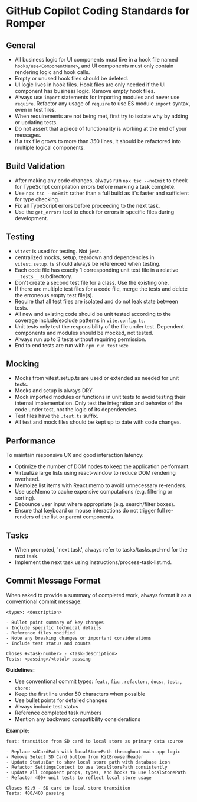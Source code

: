 # GitHub Copilot Coding Standards for Romper

## General
- All business logic for UI components must live in a hook file named `hooks/use<ComponentName>`, and UI components must only contain rendering logic and hook calls.
- Empty or unused hook files should be deleted.
- UI logic lives in hook files. Hook files are only needed if the UI component has business logic. Remove empty hook files.
- Always use `import` statements for importing modules and never use `require`. Refactor any usage of `require` to use ES module `import` syntax, even in test files.
- When requirements are not being met, first try to isolate why by adding or updating tests.
- Do not assert that a piece of functionality is working at the end of your messages.
- if a tsx file grows to more than 350 lines, it should be refactored into multiple logical components.

## Build Validation
- After making any code changes, always run `npx tsc --noEmit` to check for TypeScript compilation errors before marking a task complete.
- Use `npx tsc --noEmit` rather than a full build as it's faster and sufficient for type checking.
- Fix all TypeScript errors before proceeding to the next task.
- Use the `get_errors` tool to check for errors in specific files during development.

## Testing
- `vitest` is used for testing. Not `jest`.
- centralized mocks, setup, teardown and dependencies in `vitest.setup.ts` should always be referenced when testing.
- Each code file has exactly 1 corresponding unit test file in a relative `__tests__` subdirectory.
- Don't create a second test file for a class. Use the existing one.
- If there are multiple test files for a code file, merge the tests and delete the erroneous empty test file(s).
- Require that all test files are isolated and do not leak state between tests.
- All new and existing code should be unit tested according to the coverage include/exclude patterns in `vite.config.ts`.
- Unit tests only test the responsibility of the file under test. Dependent components and modules should be mocked, not tested.
- Always run up to 3 tests without requiring permission.
- End to end tests are run with `npm run test:e2e`

## Mocking
- Mocks from vitest.setup.ts are used or extended as needed for unit tests.
- Mocks and setup is always DRY.
- Mock imported modules or functions in unit tests to avoid testing their internal implementation. Only test the integration and behavior of the code under test, not the logic of its dependencies.
- Test files have the `.test.ts` suffix.
- All test and mock files should be kept up to date with code changes.

## Performance

To maintain responsive UX and good interaction latency:

- Optimize the number of DOM nodes to keep the application performant.
- Virtualize large lists using react-window to reduce DOM rendering overhead.
- Memoize list items with React.memo to avoid unnecessary re-renders.
- Use useMemo to cache expensive computations (e.g. filtering or sorting).
- Debounce user input where appropriate (e.g. search/filter boxes).
- Ensure that keyboard or mouse interactions do not trigger full re-renders of the list or parent components.

## Tasks

- When prompted, 'next task', always refer to tasks/tasks.prd-md for the next task.
- Implement the next task using instructions/process-task-list.md.

## Commit Message Format

When asked to provide a summary of completed work, always format it as a conventional commit message:

```
<type>: <description>

- Bullet point summary of key changes
- Include specific technical details
- Reference files modified
- Note any breaking changes or important considerations
- Include test status and counts

Closes #<task-number> - <task-description>
Tests: <passing>/<total> passing
```

**Guidelines:**
- Use conventional commit types: `feat:`, `fix:`, `refactor:`, `docs:`, `test:`, `chore:`
- Keep the first line under 50 characters when possible
- Use bullet points for detailed changes
- Always include test status
- Reference completed task numbers
- Mention any backward compatibility considerations

**Example:**
```
feat: transition from SD card to local store as primary data source

- Replace sdCardPath with localStorePath throughout main app logic
- Remove Select SD Card button from KitBrowserHeader
- Update StatusBar to show local store path with database icon
- Refactor SettingsContext to use localStorePath consistently
- Update all component props, types, and hooks to use localStorePath
- Refactor 400+ unit tests to reflect local store usage

Closes #2.9 - SD card to local store transition
Tests: 400/400 passing
```

